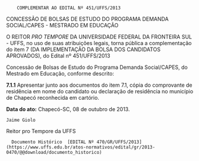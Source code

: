         COMPLEMENTAR AO EDITAL Nº 451/UFFS/2013  

CONCESSÃO DE BOLSAS DE ESTUDO DO PROGRAMA DEMANDA SOCIAL/CAPES - MESTRADO EM EDUCAÇÃO

 O REITOR *PRO TEMPORE* DA UNIVERSIDADE FEDERAL DA FRONTEIRA SUL - UFFS, no uso de suas atribuições legais, torna pública a complementação do item 7 (DA IMPLEMENTAÇÃO DA BOLSA DOS CANDIDATOS APROVADOS), do Edital nº 451/UFFS/2013

 Concessão de Bolsas de Estudo do Programa Demanda Social/CAPES, do Mestrado em Educação, conforme descrito:

 **7.1.1** Apresentar junto aos documentos do item 7.1, cópia do comprovante de residência em nome do candidato ou declaração de residência no município de Chapecó reconhecida em cartório.

  

   **Data do ato:** Chapecó-SC, 08 de outubro de 2013.   
 

    Jaime Giolo   
 Reitor pro Tempore da UFFS 

      Documento Histórico  [EDITAL Nº 470/GR/UFFS/2013](https://www.uffs.edu.br/atos-normativos/edital/gr/2013-0470/@@download/documento_historico)     
      